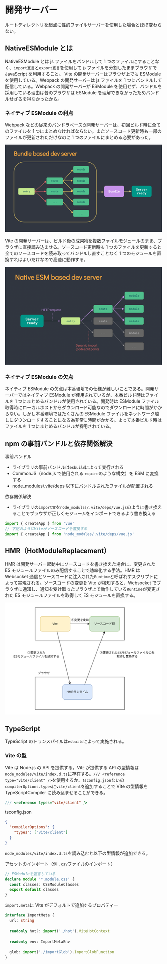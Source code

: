# 開発サーバー

ルートディレクトリを起点に性的ファイルサーバーを使用した場合とほぼ変わらない。

## NativeESModule とは

NativeESModule とは js ファイルをバンドルして 1 つのファイルにすることなく、`import宣言`と`export宣言`を使用して js ファイルを分割したままブラウザで JavaScript を利用すること。
Vite の開発サーバーはブラウザ上でも ESModule を使用している。Webpack の開発サーバーは js ファイルを 1 つにバンドルして配信している。Webpack の開発サーバーが ESModule を使用せず、バンドルを採用している理由は昔のブラウザは ESModule を理解できなかったためバンドルせざるを得なかったから。

### ネイティブ ESModule の利点

Webpack などの従来のバンドラベースの開発サーバーは、初回ビルド時に全てのファイルを 1 つにまとめなければならない。またソースコード更新時も一部のファイルが更新されただけなのに 1 つのファイルにまとめる必要があった。

![bundler](./images/bundler-based-dev-server.png)

Vite の開発サーバーは、ビルド後の成果物を複数ファイルモジュールのまま、ブラウザに直接読み込ませる。ソースコード更新時も 1 つのファイルを更新すると全てのソースコードを読み取ってバンドルし直すことなく 1 つのモジュールを置換すればよいだけなので高速に動作する。

![esm](./images/ESM-based-dev-server.png)

### ネイティブ ESModule の欠点

ネイティブ ESModule の欠点は本番環境での仕様が難しいことである。開発サーバーではネイティブ ESModule が使用されているが、本番ビルド時はファイルを 1 つにまとめるバンドルが使用されている。開発時は ESModule ファイル取得時にローカルホストからダウンロード可能なのでダウンロードに時間がかからない。しかし本番環境ではたくさんの ESModule ファイルをネットワーク越しにダウンロードすることになる為非常に時間がかかる。よって本番ビルド時はファイルを 1 つにまとめるバンドルが採用されている。

## npm の事前バンドルと依存関係解決

事前バンドル

- ライブラリの事前バンドルは`esbuild`によって実行される
- CommonJS（node.js で使用される`require`のような構文）を ESM に変換する
- node_modules/.vite/deps 以下にバンドルされたファイルが配置される

依存関係解決

- ライブラリの`import文`を`node_modules/.vite/deps/vue.js`のように書き換えることでブラウザが正しくモジュールをインポートできるよう書き換える

```TypeScript
import { createApp } from 'vue'
// 下記のようにViteがソースコードを置換する
import { createApp } from 'node_modules/.vite/deps/vue.js'
```

## HMR（HotModuleReplacement）

HMR は開発サーバー起動中にソースコードを書き換えた場合に、変更された ES モジュールファイルのみ配信することで効率化する手法。HMR は Websocket 通信とソースコードに注入された`Runtime`と呼ばれすスクリプトによって実現される。ソースコードの変更を Vite が検知すると、Websocket でブラウザに通知し、通知を受け取ったブラウザ上で動作している`Runtime`が変更された ES モジュールファイルを取得して ES モジュールを置換する。

![HMR](./images/HMR.png)

## TypeScript

TypeScript のトランスパイルは`esbuild`によって実施される。

### Vite の型

Vite は Node.js の API を提供する。Vite が提供する API の型情報は`node_modules/vite/index.d.ts`に存在する。`/// <reference type="vite/client" />`を使用するか、`tsconfig.json`ないの`compilerOptions.types`に`vite/client`を追加することで VIte の型情報を TypeScriptCompiler に読み込ませることができる。

```TypeScript
/// <reference types="vite/client" />
```

tsconfig.json

```tsconfig.json
{
  "compilerOptions": {
    "types": ["vite/client"]
  }
}
```

`node_modules/vite/index.d.ts`を読み込むと以下の型情報が追加できる。

アセットのインポート（例 `.csv`ファイルのインポート）

```TypeScript
// ESModuleを宣言している
declare module '*.module.css' {
  const classes: CSSModuleClasses
  export default classes
}
```

`import.meta`に Vite がデフォルトで追加するプロパティー

```TypeScript
interface ImportMeta {
  url: string

  readonly hot?: import('./hot').ViteHotContext

  readonly env: ImportMetaEnv

  glob: import('./importGlob').ImportGlobFunction
}
```
